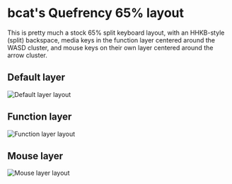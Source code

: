 # bcat's Quefrency 65% layout

This is pretty much a stock 65% split keyboard layout, with an HHKB-style
(split) backspace, media keys in the function layer centered around the WASD
cluster, and mouse keys on their own layer centered around the arrow cluster.

## Default layer

![Default layer layout](https://i.imgur.com/3riRFev.png)

## Function layer

![Function layer layout](https://i.imgur.com/eucGFjL.png)

## Mouse layer

![Mouse layer layout](https://i.imgur.com/LmGgJEG.png)
